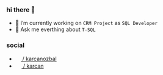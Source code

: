 ### hi there 🤯

- 🔭 I’m currently working on `CRM Project` as `SQL Developer`
- 💬 Ask me everthing about `T-SQL`

### social 
- [<img width=14 src="https://www.flaticon.com/svg/vstatic/svg/2111/2111499.svg?token=exp=1619601454~hmac=4ea9189bc4f75742958a7f195ccea05a"> / karcanozbal](https://www.linkedin.com/in/karcanozbal/)
- [<img width=16 src="https://seeklogo.com/images/P/patreon-logo-93191455CE-seeklogo.com.png"> / karcan](https://www.patreon.com/karcan)
